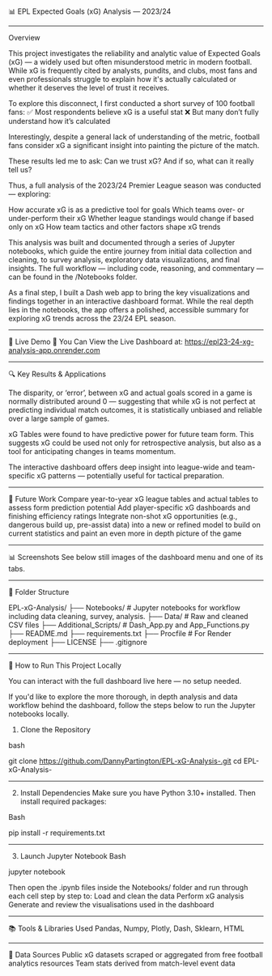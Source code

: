 📊 EPL Expected Goals (xG) Analysis — 2023/24


-----------------------------------------------------------------------------------------------------------------------------


Overview

This project investigates the reliability and analytic value of Expected Goals (xG) — a widely used but often misunderstood metric in modern football. While xG is frequently cited by analysts, pundits, and clubs, most fans and even professionals struggle to explain how it's actually calculated or whether it deserves the level of trust it receives.

To explore this disconnect, I first conducted a short survey of 100 football fans:
✅ Most respondents believe xG is a useful stat
❌ But many don’t fully understand how it’s calculated




Interestingly, despite a general lack of understanding of the metric, football fans consider xG a significant insight into painting the picture of the match. 

These results led me to ask: Can we trust xG? And if so, what can it really tell us?


Thus, a full analysis of the 2023/24 Premier League season was conducted — exploring:

How accurate xG is as a predictive tool for goals
Which teams over- or under-perform their xG
Whether league standings would change if based only on xG
How team tactics and other factors shape xG trends

This analysis was built and documented through a series of Jupyter notebooks, which guide the entire journey from initial data collection and cleaning, to survey analysis, exploratory data visualizations, and final insights. The full workflow — including code, reasoning, and commentary — can be found in the /Notebooks folder.

As a final step, I built a Dash web app to bring the key visualizations and findings together in an interactive dashboard format. While the real depth lies in the notebooks, the app offers a polished, accessible summary for exploring xG trends across the 23/24 EPL season.

-----------------------------------------------------------------------------------------------------------------------------
🚀 Live Demo
🔗 You Can View the Live Dashboard at: https://epl23-24-xg-analysis-app.onrender.com


-----------------------------------------------------------------------------------------------------------------------------









🔍 Key Results & Applications

 The disparity, or ‘error’, between xG and actual goals scored in a game is normally distributed around 0 — suggesting that while xG is not perfect at predicting individual match outcomes, it is statistically unbiased and reliable over a large sample of games. 

xG Tables were found to have predictive power for future team form. This suggests xG could be used not only for retrospective analysis, but also as a tool for anticipating changes in teams momentum.
 
The interactive dashboard offers deep insight into league-wide and team-specific xG patterns — potentially useful for tactical preparation.

-----------------------------------------------------------------------------------------------------------------------------


📌 Future Work
Compare year-to-year xG league tables and actual tables to assess form prediction potential
Add player-specific xG dashboards and finishing efficiency ratings
Integrate non-shot xG opportunities (e.g., dangerous build up, pre-assist data) into a new or refined model to build on current statistics and paint an even more in depth picture of the game 


-----------------------------------------------------------------------------------------------------------------------------



 
📊 Screenshots
 See below still images of the dashboard menu and one of its tabs.








-----------------------------------------------------------------------------------------------------------------------------
📁 Folder Structure

EPL-xG-Analysis/
├── Notebooks/ # Jupyter notebooks for workflow including data cleaning, survey, analysis.
├── Data/ # Raw and cleaned CSV files
├── Additional\_Scripts/ # Dash\_App.py and App\_Functions.py
├── README.md
├── requirements.txt
├── Procfile # For Render deployment
├── LICENSE 
├── .gitignore 

----------------------

🧪 How to Run This Project Locally

You can interact with the full dashboard live here — no setup needed.

If you'd like to explore the more thorough, in depth analysis and data workflow behind the dashboard, follow the steps below to run the Jupyter notebooks locally.





1. Clone the Repository

bash 

git clone https://github.com/DannyPartington/EPL-xG-Analysis-.git
cd EPL-xG-Analysis-

-----------------------------------------------------------------------------------------------------------------------------

2. Install Dependencies
Make sure you have Python 3.10+ installed. Then install required packages:

Bash

pip install -r requirements.txt 

-----------------------------------------------------------------------------------------------------------------------------

3. Launch Jupyter Notebook
Bash

jupyter notebook 


Then open the .ipynb files inside the Notebooks/ folder and run through each cell step by step to:
Load and clean the data
Perform xG analysis
Generate and review the visualisations used in the dashboard
 

-----------------------------------------------------------------------------------------------------------------------------

📚 Tools & Libraries Used
 Pandas, Numpy, Plotly, Dash, Sklearn, HTML 

-----------------------------------------------------------------------------------------------------------------------------

📘 Data Sources
Public xG datasets scraped or aggregated from free football analytics resources
Team stats derived from match-level event data



